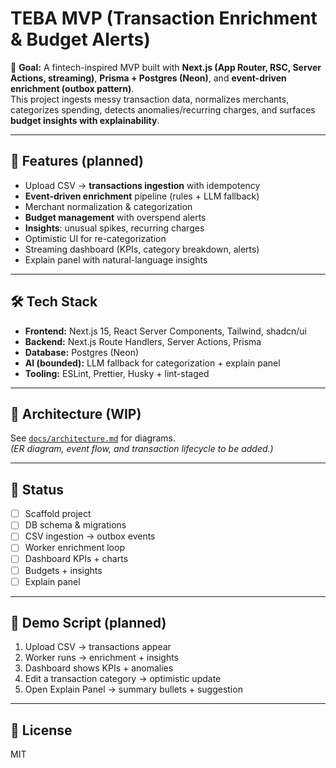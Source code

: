 # TEBA MVP (Transaction Enrichment & Budget Alerts)

🚀 **Goal:** A fintech-inspired MVP built with **Next.js (App Router, RSC, Server Actions, streaming)**, **Prisma + Postgres (Neon)**, and **event-driven enrichment (outbox pattern)**.  
This project ingests messy transaction data, normalizes merchants, categorizes spending, detects anomalies/recurring charges, and surfaces **budget insights with explainability**.

---

## 🔑 Features (planned)

- Upload CSV → **transactions ingestion** with idempotency
- **Event-driven enrichment** pipeline (rules + LLM fallback)
- Merchant normalization & categorization
- **Budget management** with overspend alerts
- **Insights**: unusual spikes, recurring charges
- Optimistic UI for re-categorization
- Streaming dashboard (KPIs, category breakdown, alerts)
- Explain panel with natural-language insights

---

## 🛠️ Tech Stack

- **Frontend:** Next.js 15, React Server Components, Tailwind, shadcn/ui
- **Backend:** Next.js Route Handlers, Server Actions, Prisma
- **Database:** Postgres (Neon)
- **AI (bounded):** LLM fallback for categorization + explain panel
- **Tooling:** ESLint, Prettier, Husky + lint-staged

---

## 📐 Architecture (WIP)

See [`docs/architecture.md`](docs/architecture.md) for diagrams.  
_(ER diagram, event flow, and transaction lifecycle to be added.)_

---

## 🚧 Status

- [ ] Scaffold project
- [ ] DB schema & migrations
- [ ] CSV ingestion → outbox events
- [ ] Worker enrichment loop
- [ ] Dashboard KPIs + charts
- [ ] Budgets + insights
- [ ] Explain panel

---

## 📝 Demo Script (planned)

1. Upload CSV → transactions appear
2. Worker runs → enrichment + insights
3. Dashboard shows KPIs + anomalies
4. Edit a transaction category → optimistic update
5. Open Explain Panel → summary bullets + suggestion

---

## 📄 License

MIT
